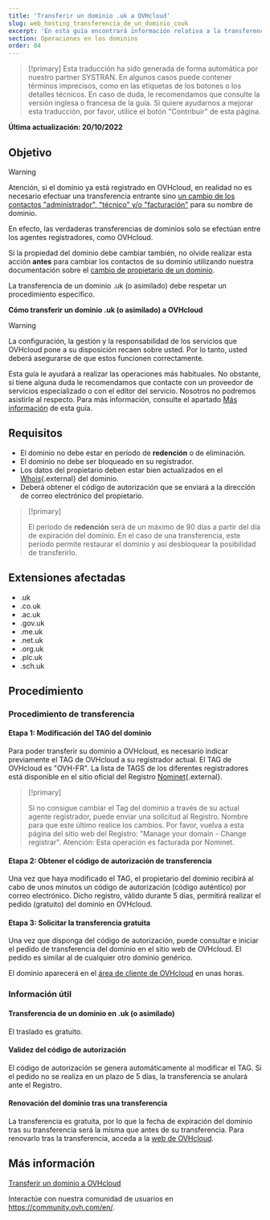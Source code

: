 ```yaml
---
title: 'Transferir un dominio .uk a OVHcloud'
slug: web_hosting_transferencia_de_un_dominio_couk
excerpt: 'En esta guía encontrará información relativa a la transferencia de un dominio .uk o asociado a OVHcloud'
section: Operaciones en los dominios
order: 04
---
```


> [!primary]
> Esta traducción ha sido generada de forma automática por nuestro partner SYSTRAN. En algunos casos puede contener términos imprecisos, como en las etiquetas de los botones o los detalles técnicos. En caso de duda, le recomendamos que consulte la versión inglesa o francesa de la guía. Si quiere ayudarnos a mejorar esta traducción, por favor, utilice el botón "Contribuir" de esta página.
>

**Última actualización: 20/10/2022**

## Objetivo

> [!warning]
>
> Atención, si el dominio ya está registrado en OVHcloud, en realidad no es necesario efectuar una transferencia entrante sino [un cambio de los contactos "administrador", "técnico" y/o "facturación"](https://docs.ovh.com/es/customer/gestion-de-los-contactos/) para su nombre de dominio.
>
> En efecto, las verdaderas transferencias de dominios solo se efectúan entre los agentes registradores, como OVHcloud.
>
> Si la propiedad del dominio debe cambiar también, no olvide realizar esta acción **antes** para cambiar los contactos de su dominio utilizando nuestra documentación sobre el [cambio de propietario de un dominio](https://docs.ovh.com/es/domains/cambio-propietario-dominio/).
>

La transferencia de un dominio .uk (o asimilado) debe respetar un procedimiento específico.

**Cómo transferir un dominio .uk (o asimilado) a OVHcloud**

> [!warning]
>
> La configuración, la gestión y la responsabilidad de los servicios que OVHcloud pone a su disposición recaen sobre usted. Por lo tanto, usted deberá asegurarse de que estos funcionen correctamente.
>
> Esta guía le ayudará a realizar las operaciones más habituales. No obstante, si tiene alguna duda le recomendamos que contacte con un proveedor de servicios especializado o con el editor del servicio. Nosotros no podremos asistirle al respecto. Para más información, consulte el apartado [Más información](#gofurther) de esta guía.
>

## Requisitos

- El dominio no debe estar en período de **redención** o de eliminación.
- El dominio no debe ser bloqueado en su registrador.
- Los datos del propietario deben estar bien actualizados en el [Whois](https://www.nominet.uk/whois/){.external} del dominio.
- Deberá obtener el código de autorización que se enviará a la dirección de correo electrónico del propietario.

> [!primary]
>
> El período de **redención** será de un máximo de 90 días a partir del día de expiración del dominio. En el caso de una transferencia, este período permite restaurar el dominio y así desbloquear la posibilidad de transferirlo.

## Extensiones afectadas

- .uk
- .co.uk
- .ac.uk
- .gov.uk
- .me.uk
- .net.uk
- .org.uk
- .plc.uk
- .sch.uk

## Procedimiento

### Procedimiento de transferencia

#### Etapa 1: Modificación del TAG del dominio

Para poder transferir su dominio a OVHcloud, es necesario indicar previamente el TAG de OVHcloud a su registrador actual. El TAG de OVHcloud es "OVH-FR". La lista de TAGS de los diferentes registradores está disponible en el sitio oficial del Registro [Nominet](https://registrars.nominet.uk/uk-namespace/registrar-agreement/list-of-registrars/){.external}.

> [!primary]
>
> Si no consigue cambiar el Tag del dominio a través de
> su actual agente registrador, puede enviar una solicitud al Registro.
> Nombre para que este último realice los cambios.
> Por favor, vuelva a esta página del sitio web del Registro: "Manage your domain - Change registrar".
> Atención: Esta operación es facturada por Nominet.
>

#### Etapa 2: Obtener el código de autorización de transferencia

Una vez que haya modificado el TAG, el propietario del dominio recibirá al cabo de unos minutos un código de autorización (código auténtico) por correo electrónico. Dicho registro, válido durante 5 días, permitirá realizar el pedido (gratuito) del dominio en OVHcloud.

#### Etapa 3: Solicitar la transferencia gratuita

Una vez que disponga del código de autorización, puede consultar e iniciar el pedido de transferencia del dominio en el sitio web de OVHcloud. El pedido es similar al de cualquier otro dominio genérico.

El dominio aparecerá en el [área de cliente de OVHcloud](https://www.ovh.com/auth/?action=gotomanager&from=https://www.ovh.es/&ovhSubsidiary=es) en unas horas.

### Información útil

#### Transferencia de un dominio en .uk (o asimilado)

El traslado es gratuito.

#### Validez del código de autorización

El código de autorización se genera automáticamente al modificar el TAG. Si el pedido no se realiza en un plazo de 5 días, la transferencia se anulará ante el Registro.

#### Renovación del dominio tras una transferencia

La transferencia es gratuita, por lo que la fecha de expiración del dominio tras su transferencia será la misma que antes de su transferencia. Para renovarlo tras la transferencia, acceda a la [web de OVHcloud](https://www.ovh.co.uk/cgi-bin/order/renew.cgi).

## Más información <a name="gofurther"></a>

[Transferir un dominio a OVHcloud](https://docs.ovh.com/es/domains/transferir-un-dominio-generico/)

Interactúe con nuestra comunidad de usuarios en <https://community.ovh.com/en/>.
